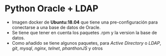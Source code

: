 Python Oracle + LDAP
======

* Imagen docker de **Ubuntu:18.04** que tiene una pre-configuración para conectarse a una base de datos de Oracle.
* Se tiene que tener en cuenta los paquetes .rpm y la version la base de datos.
* Como añadido se tiene algunos paquetes, para *Active Directory* o *LDAP*, *git*, *mysql*, *nginx*, *telnet*, *phanthonJS* y otros
